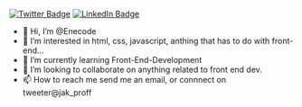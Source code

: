 [![Twitter Badge](https://img.shields.io/badge/Twitter-Profile-informational?style=flat&logo=twitter&logoColor=white&color=1CA2F1)](https://twitter.com/IsahJakub)
[![LinkedIn Badge](https://img.shields.io/badge/LinkedIn-Profile-informational?style=flat&logo=linkedin&logoColor=white&color=0D76A8)](https://www.linkedin.com/in/isahejacob/)


- 👋 Hi, I’m @Enecode
- 👀 I’m interested in html, css, javascript, anthing that has to do with front-end...
- 🌱 I’m currently learning Front-End-Development
- 💞️ I’m looking to collaborate on anything related to front end dev.
- 📫 How to reach me send me an email, or connnect on tweeter@jak_proff

<!---
Enecode/Enecode is a ✨ special ✨ repository because its `README.md` (this file) appears on your GitHub profile.
You can click the Preview link to take a look at your changes.
--->
